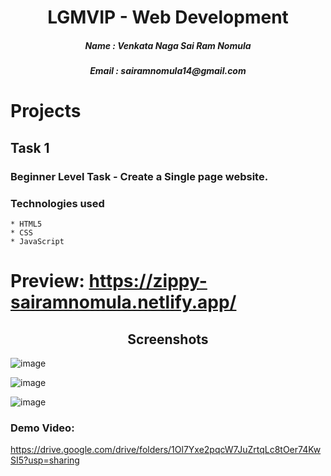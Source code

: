 <h1 align="center">LGMVIP - Web Development</h1>
<h5 align="center">Name : Venkata Naga Sai Ram Nomula</h5>
<h5 align="center">Email : sairamnomula14@gmail.com</h5>

# Projects

## Task 1
### Beginner Level Task - Create a Single page website.
### Technologies used
    * HTML5
    * CSS
    * JavaScript
    
# Preview: https://zippy-sairamnomula.netlify.app/

<h2 align="center">Screenshots</h2>

![image](https://user-images.githubusercontent.com/78247889/139385733-097abece-9f62-4b50-9127-dbf3bc0814f2.png)

![image](https://user-images.githubusercontent.com/78247889/139385843-bb1cffe6-539f-4a3d-ab36-f45b36eb8dd7.png)

![image](https://user-images.githubusercontent.com/78247889/139385918-f9455a84-abc8-4ff0-a422-de6b552d32d2.png)
### Demo Video:
https://drive.google.com/drive/folders/1Ol7Yxe2pqcW7JuZrtqLc8tOer74KwSI5?usp=sharing
